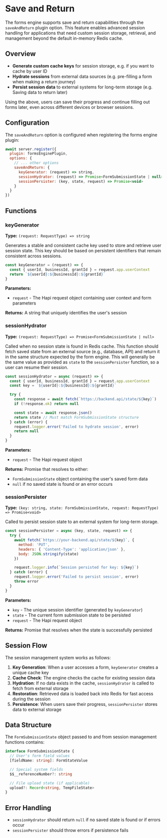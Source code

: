 # Save and Return

The forms engine supports save and return capabilities through the `saveAndReturn` plugin option. This feature enables advanced session handling for applications that need custom session storage, retrieval, and management beyond the default in-memory Redis cache.

## Overview

- **Generate custom cache keys** for session storage, e.g. if you want to cache by user ID
- **Hydrate sessions** from external data sources (e.g. pre-filling a form when making a return journey)
- **Persist session data** to external systems for long-term storage (e.g. Saving data to return later)

Using the above, users can save their progress and continue filling out forms later, even across different devices or browser sessions.

## Configuration

The `saveAndReturn` option is configured when registering the forms engine plugin:

```js
await server.register({
  plugin: formsEnginePlugin,
  options: {
    // ... other options
    saveAndReturn: {
      keyGenerator: (request) => string,
      sessionHydrator: (request) => Promise<FormSubmissionState | null>,
      sessionPersister: (key, state, request) => Promise<void>
    }
  }
})
```

## Functions

### keyGenerator

**Type:** `(request: RequestType) => string`

Generates a stable and consistent cache key used to store and retrieve user session state. This key should be based on persistent identifiers that remain consistent across sessions.

```js
const keyGenerator = (request) => {
  const { userId, businessId, grantId } = request.app.userContext
  return `${userId}:${businessId}:${grantId}`
}
```

**Parameters:**

- `request` - The Hapi request object containing user context and form parameters

**Returns:** A string that uniquely identifies the user's session

### sessionHydrator

**Type:** `(request: RequestType) => Promise<FormSubmissionState | null>`

Called when no session state is found in Redis cache. This function should fetch saved state from an external source (e.g., database, API) and return it in the same structure expected by the form engine. This will generally be the same value as provided as `state` to the `sessionPersister` function, so a user can resume their session.

```js
const sessionHydrator = async (request) => {
  const { userId, businessId, grantId } = request.app.userContext
  const key = `${userId}:${businessId}:${grantId}`

  try {
    const response = await fetch(`https://backend.api/state/${key}`)
    if (!response.ok) return null

    const state = await response.json()
    return state // Must match FormSubmissionState structure
  } catch (error) {
    request.logger.error('Failed to hydrate session', error)
    return null
  }
}
```

**Parameters:**

- `request` - The Hapi request object

**Returns:** Promise that resolves to either:

- `FormSubmissionState` object containing the user's saved form data
- `null` if no saved state is found or an error occurs

### sessionPersister

**Type:** `(key: string, state: FormSubmissionState, request: RequestType) => Promise<void>`

Called to persist session state to an external system for long-term storage.

```js
const sessionPersister = async (key, state, request) => {
  try {
    await fetch(`https://your-backend.api/state/${key}`, {
      method: 'PUT',
      headers: { 'Content-Type': 'application/json' },
      body: JSON.stringify(state)
    })

    request.logger.info(`Session persisted for key: ${key}`)
  } catch (error) {
    request.logger.error('Failed to persist session', error)
    throw error
  }
}
```

**Parameters:**

- `key` - The unique session identifier (generated by `keyGenerator`)
- `state` - The current form submission state to be persisted
- `request` - The Hapi request object

**Returns:** Promise that resolves when the state is successfully persisted

## Session Flow

The session management system works as follows:

1. **Key Generation**: When a user accesses a form, `keyGenerator` creates a unique cache key
2. **Cache Check**: The engine checks the cache for existing session data
3. **Hydration**: If no data exists in the cache, `sessionHydrator` is called to fetch from external storage
4. **Restoration**: Retrieved data is loaded back into Redis for fast access during the session
5. **Persistence**: When users save their progress, `sessionPersister` stores data to external storage

## Data Structure

The `FormSubmissionState` object passed to and from session management functions contains:

```typescript
interface FormSubmissionState {
  // User's form field values
  [fieldName: string]: FormStateValue

  // Special system fields
  $$__referenceNumber?: string

  // File upload state (if applicable)
  upload?: Record<string, TempFileState>
}
```

## Error Handling

- `sessionHydrator` should return `null` if no saved state is found or if errors occur
- `sessionPersister` should throw errors if persistence fails
